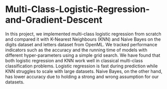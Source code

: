 # Multi-Class-Logistic-Regression-and-Gradient-Descent
In this project, we implemented multi-class logistic regression from scratch and compared it with K-Nearest Neighbours (KNN) and Naive Bayes on the digits dataset and letters dataset from OpenML. We tracked performance indicators such as the accuracy and the running time of models with different hyper-parameters using a simple grid search. We have found that both logistic regression and KNN work well in classical multi-class classification problems. Logistic regression is fast during prediction while KNN struggles to scale with large datasets. Naive Bayes, on the other hand, has lower accuracy due to holding a strong and wrong assumption for our datasets.
